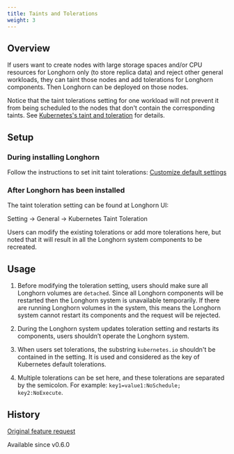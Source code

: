 ```yaml
---
title: Taints and Tolerations
weight: 3
---
```


## Overview
If users want to create nodes with large storage spaces and/or CPU resources for Longhorn only (to store replica data) and reject other general workloads, they can taint those nodes and add tolerations for Longhorn components. Then Longhorn can be deployed on those nodes.

Notice that the taint tolerations setting for one workload will not prevent it from being scheduled to the nodes that don't contain the corresponding taints. See [Kubernetes's taint and toleration](https://kubernetes.io/docs/concepts/configuration/taint-and-toleration/) for details.

## Setup
### During installing Longhorn
Follow the instructions to set init taint tolerations: [Customize default settings](https://github.com/longhorn/longhorn/wiki/Feature:-Customized-Default-Setting#usage)

### After Longhorn has been installed
The taint toleration setting can be found at Longhorn UI:

Setting -> General -> Kubernetes Taint Toleration

Users can modify the existing tolerations or add more tolerations here, but noted that it will result in all the Longhorn system components to be recreated.

## Usage
1. Before modifying the toleration setting, users should make sure all Longhorn volumes are `detached`. Since all Longhorn components will be restarted then the Longhorn system is unavailable temporarily. If there are running Longhorn volumes in the system, this means the Longhorn system cannot restart its components and the request will be rejected.

2. During the Longhorn system updates toleration setting and restarts its components, users shouldn’t operate the Longhorn system.

3. When users set tolerations, the substring `kubernetes.io` shouldn't be contained in the setting. It is used and considered as the key of Kubernetes default tolerations.

4.  Multiple tolerations can be set here, and these tolerations are separated by the semicolon. For example: `key1=value1:NoSchedule; key2:NoExecute`. 

## History
[Original feature request](https://github.com/longhorn/longhorn/issues/584)

Available since v0.6.0
